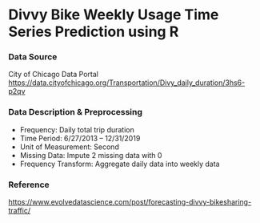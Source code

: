 # Divvy Bike Weekly Usage Time Series Prediction using R

### Data Source
City of Chicago Data Portal
https://data.cityofchicago.org/Transportation/Divy_daily_duration/3hs6-p2qv

### Data Description & Preprocessing
* Frequency: Daily total trip duration 
* Time Period: 6/27/2013 – 12/31/2019
* Unit of Measurement: Second
* Missing Data: Impute 2 missing data with 0
* Frequency Transform: Aggregate daily data into weekly data

### Reference
https://www.evolvedatascience.com/post/forecasting-divvy-bikesharing-traffic/
